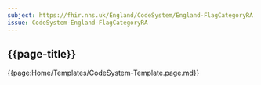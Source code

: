 ```yaml
---
subject: https://fhir.nhs.uk/England/CodeSystem/England-FlagCategoryRA
issue: CodeSystem-England-FlagCategoryRA
---
```

## {{page-title}}

{{page:Home/Templates/CodeSystem-Template.page.md}}